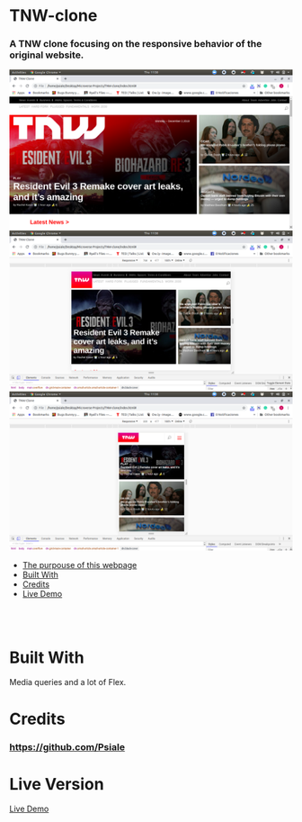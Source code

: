 # TNW-clone
### A TNW clone focusing on the responsive behavior of the original website.

![screenshot](assets/images/TNW1.png)
![screenshot](assets/images/TNW2.png)
![screenshot](assets/images/TNW3.png)

* [The purpouse of this webpage](#The-purpouse-of-this-webpage)
* [Built With](#built-with)
* [Credits](#contact)
* [Live Demo](#Live-Version)
<br>

<br>

# Built With
Media queries and a lot of Flex.



# Credits
### https://github.com/Psiale

# Live Version

[Live Demo](https://raw.githack.com/Psiale/TNW-clone/feature-branch/index.html)
 

